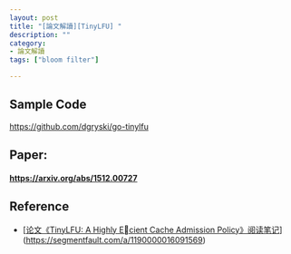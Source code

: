 ```yaml
---
layout: post
title: "[論文解讀][TinyLFU] "
description: ""
category: 
- 論文解讀
tags: ["bloom filter"]

---
```






## Sample Code

https://github.com/dgryski/go-tinylfu



## Paper:

#### https://arxiv.org/abs/1512.00727








## Reference

- [[论文《TinyLFU: A Highly Ecient Cache Admission Policy》阅读笔记](https://segmentfault.com/a/1190000016091569)](https://segmentfault.com/a/1190000016091569)
